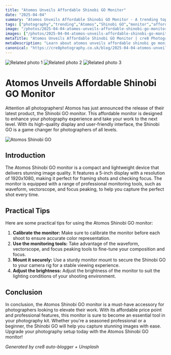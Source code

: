 ```yaml
---
title: "Atomos Unveils Affordable Shinobi GO Monitor"
date: "2025-04-04"
summary: "Atomos Unveils Affordable Shinobi GO Monitor - A trending topic in photography."
tags: ["photography","trending","Atomos","Shinobi GO","monitor","affordable","professional","display","monitoring tools","calibration","brightness"]
image: "/photos/2025-04-04-atomos-unveils-affordable-shinobi-go-monitor-1.jpg"
images: ["/photos/2025-04-04-atomos-unveils-affordable-shinobi-go-monitor-1.jpg","/photos/2025-04-04-atomos-unveils-affordable-shinobi-go-monitor-2.jpg","/photos/2025-04-04-atomos-unveils-affordable-shinobi-go-monitor-3.jpg"]
metaTitle: "Atomos Unveils Affordable Shinobi GO Monitor | cre8 Photography"
metaDescription: "Learn about atomos unveils affordable shinobi go monitor in photography with practical tips and insights."
canonical: "https://cre8photography.co.uk/blog/2025-04-04-atomos-unveils-affordable-shinobi-go-monitor"
---
```



<div class="grid grid-cols-1 sm:grid-cols-2 md:grid-cols-3 gap-4">
  <img src="/photos/2025-04-04-atomos-unveils-affordable-shinobi-go-monitor-1.jpg" alt="Related photo 1" class="w-full rounded-lg" />
<img src="/photos/2025-04-04-atomos-unveils-affordable-shinobi-go-monitor-2.jpg" alt="Related photo 2" class="w-full rounded-lg" />
<img src="/photos/2025-04-04-atomos-unveils-affordable-shinobi-go-monitor-3.jpg" alt="Related photo 3" class="w-full rounded-lg" />
</div>


# Atomos Unveils Affordable Shinobi GO Monitor

Attention all photographers! Atomos has just announced the release of their latest product, the Shinobi GO monitor. This affordable monitor is designed to enhance your photography experience and take your work to the next level. With its high-quality display and user-friendly interface, the Shinobi GO is a game changer for photographers of all levels.

![Atomos Shinobi GO](https://example.com/shinobi-go.jpg)

## Introduction

The Atomos Shinobi GO monitor is a compact and lightweight device that delivers stunning image quality. It features a 5-inch display with a resolution of 1920x1080, making it perfect for framing shots and checking focus. The monitor is equipped with a range of professional monitoring tools, such as waveform, vectorscope, and focus peaking, to help you capture the perfect shot every time.

## Practical Tips

Here are some practical tips for using the Atomos Shinobi GO monitor:

1. **Calibrate the monitor:** Make sure to calibrate the monitor before each shoot to ensure accurate color representation.
2. **Use the monitoring tools:** Take advantage of the waveform, vectorscope, and focus peaking tools to fine-tune your composition and focus.
3. **Mount it securely:** Use a sturdy monitor mount to secure the Shinobi GO to your camera rig for a stable viewing experience.
4. **Adjust the brightness:** Adjust the brightness of the monitor to suit the lighting conditions of your shooting environment.

## Conclusion

In conclusion, the Atomos Shinobi GO monitor is a must-have accessory for photographers looking to elevate their work. With its affordable price point and professional features, this monitor is sure to become an essential tool in your photography kit. Whether you're a seasoned professional or a beginner, the Shinobi GO will help you capture stunning images with ease. Upgrade your photography setup today with the Atomos Shinobi GO monitor!

*Generated by cre8 auto-blogger + Unsplash*
